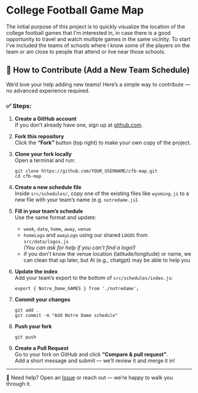 # College Football Game Map

The initial purpose of this project is to quickly visualize the location of the
college football games that I'm interested in, in case there is a good opportunity
to travel and watch multiple games in the same vicinity. To start I've included
the teams of schools where I know some of the players on the team or am close to
people that attend or live near those schools.

## 🙌 How to Contribute (Add a New Team Schedule)

We’d love your help adding new teams! Here’s a simple way to contribute — no advanced experience required.

### ✅ Steps:

1. **Create a GitHub account**  
   If you don’t already have one, sign up at [github.com](https://github.com).

2. **Fork this repository**  
   Click the **“Fork”** button (top right) to make your own copy of the project.

3. **Clone your fork locally**  
   Open a terminal and run:
   ```
   git clone https://github.com/YOUR_USERNAME/cfb-map.git
   cd cfb-map
   ```

4. **Create a new schedule file**  
   Inside `src/schedules/`, copy one of the existing files like `wyoming.js` to a new file with your team’s name (e.g. `notredame.js`).

5. **Fill in your team’s schedule**  
   Use the same format and update:
    - `week`, `date`, `home`, `away`, `venue`
    - `homeLogo` and `awayLogo` using our shared `LOGOS` from `src/data/logos.js`  
      _(You can ask for help if you can’t find a logo!)_
    - if you don't know the venue location (latitude/longitude) or name, we can clean that up later, but AI (e.g., chatgpt) may be able to help you

6. **Update the index**  
   Add your team’s export to the bottom of `src/schedules/index.js`:
   ```
   export { Notre_Dame_GAMES } from './notredame';
   ```

7. **Commit your changes**
   ```
   git add .
   git commit -m "Add Notre Dame schedule"
   ```

8. **Push your fork**
   ```
   git push
   ```

9. **Create a Pull Request**  
   Go to your fork on GitHub and click **“Compare & pull request”**.  
   Add a short message and submit — we’ll review it and merge it in!

---

💬 Need help? Open an [Issue](https://github.com/jluhrsen/cfb-map/issues) or reach out — we’re happy to walk you through it.
